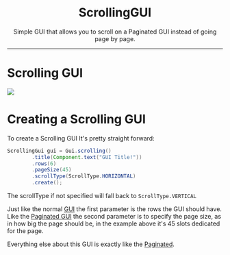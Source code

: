 <center><h1>ScrollingGUI</h1></center>
<center><p>Simple GUI that allows you to scroll on a Paginated GUI instead of going page by page.</p></center>

---

# Scrolling GUI

![](https://i.imgur.com/nadBZEL.gif)

# Creating a Scrolling GUI

To create a Scrolling GUI It's pretty straight forward:

```java
ScrollingGui gui = Gui.scrolling()
        .title(Component.text("GUI Title!"))
        .rows(6)
        .pageSize(45)
        .scrollType(ScrollType.HORIZONTAL)
        .create();
```
The scrollType if not specified will fall back to `ScrollType.VERTICAL`


Just like the normal [GUI](/gui) the first parameter is the rows the GUI should have. Like the [Paginated GUI](/pagegui) the second parameter is to specify the page size, as in how big the page should be, in the example above it's 45 slots dedicated for the page.

Everything else about this GUI is exactly like the [Paginated](/pagegui).
